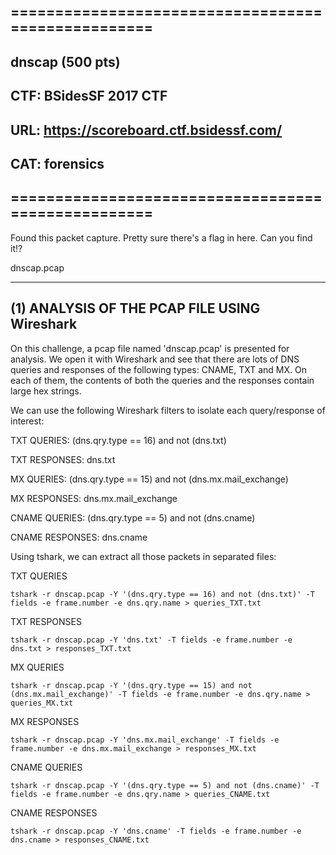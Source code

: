 ## ===================================================
## dnscap (500 pts)
## CTF: BSidesSF 2017 CTF
## URL: https://scoreboard.ctf.bsidessf.com/
## CAT: forensics
## ===================================================

Found this packet capture. Pretty sure there's a flag in here. Can you find it!?

dnscap.pcap

----------
## (1) ANALYSIS OF THE PCAP FILE USING Wireshark

On this challenge, a pcap file named 'dnscap.pcap' is presented for analysis. We open it with Wireshark and see that there are lots of DNS queries and responses of the following types: CNAME, TXT and MX. On each of them, the contents of both the queries and the responses contain large hex strings.

We can use the following Wireshark filters to isolate each query/response of interest:

TXT QUERIES:
(dns.qry.type == 16) and not (dns.txt)

TXT RESPONSES:
dns.txt

MX QUERIES:
(dns.qry.type == 15) and not (dns.mx.mail_exchange)

MX RESPONSES:
dns.mx.mail_exchange

CNAME QUERIES:
(dns.qry.type == 5) and not (dns.cname)

CNAME RESPONSES:
dns.cname

Using tshark, we can extract all those packets in separated files:

TXT QUERIES
```
tshark -r dnscap.pcap -Y '(dns.qry.type == 16) and not (dns.txt)' -T fields -e frame.number -e dns.qry.name > queries_TXT.txt
```

TXT RESPONSES
```
tshark -r dnscap.pcap -Y 'dns.txt' -T fields -e frame.number -e dns.txt > responses_TXT.txt
```

MX QUERIES
```
tshark -r dnscap.pcap -Y '(dns.qry.type == 15) and not (dns.mx.mail_exchange)' -T fields -e frame.number -e dns.qry.name > queries_MX.txt
```

MX RESPONSES
```
tshark -r dnscap.pcap -Y 'dns.mx.mail_exchange' -T fields -e frame.number -e dns.mx.mail_exchange > responses_MX.txt
```

CNAME QUERIES
```
tshark -r dnscap.pcap -Y '(dns.qry.type == 5) and not (dns.cname)' -T fields -e frame.number -e dns.qry.name > queries_CNAME.txt
```

CNAME RESPONSES
```
tshark -r dnscap.pcap -Y 'dns.cname' -T fields -e frame.number -e dns.cname > responses_CNAME.txt
```


